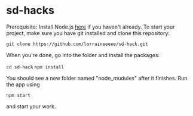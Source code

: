 # sd-hacks
Prerequisite: Install Node.js [here](https://nodejs.org/en/download/package-manager/) if you haven't already.
To start your project, make sure you have git installed and clone this repository:

`git clone https://github.com/lorraineeeee/sd-hack.git`

When you're done, go into the folder and install the packages:

`cd sd-hack`
`npm install`

You should see a new folder named "node_mudules" after it finishes.
Run the app using 

`npm start` 

and start your work.
